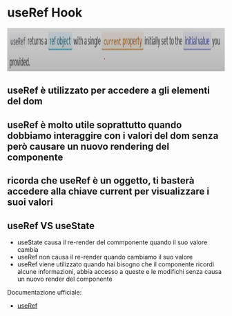 # useRef Hook

<div align="center">
    <img src="src/assets/useRef.png" alt="useRef" height="100">
</div>

## useRef è utilizzato per accedere a gli elementi del dom 
## useRef è molto utile soprattutto quando dobbiamo interaggire con i valori del dom senza però causare un nuovo rendering del componente 
## ricorda che useRef è un oggetto, ti basterà accedere alla chiave current per visualizzare i suoi valori

## useRef VS useState

<ul>
    <li>
        useState causa il re-render del commponente quando il suo valore cambia
    </li>
    <li>
        useRef non causa il re-render quando cambiamo il suo valore
    </li>
    <li>
        useRef viene utilizzato quando hai bisogno che il componente ricordi alcune informazioni, abbia accesso a queste e le modifichi senza causa un nuovo render del componente
    </li>
</ul>

Documentazione ufficiale:
- [useRef](https://react.dev/reference/react/useRef)
